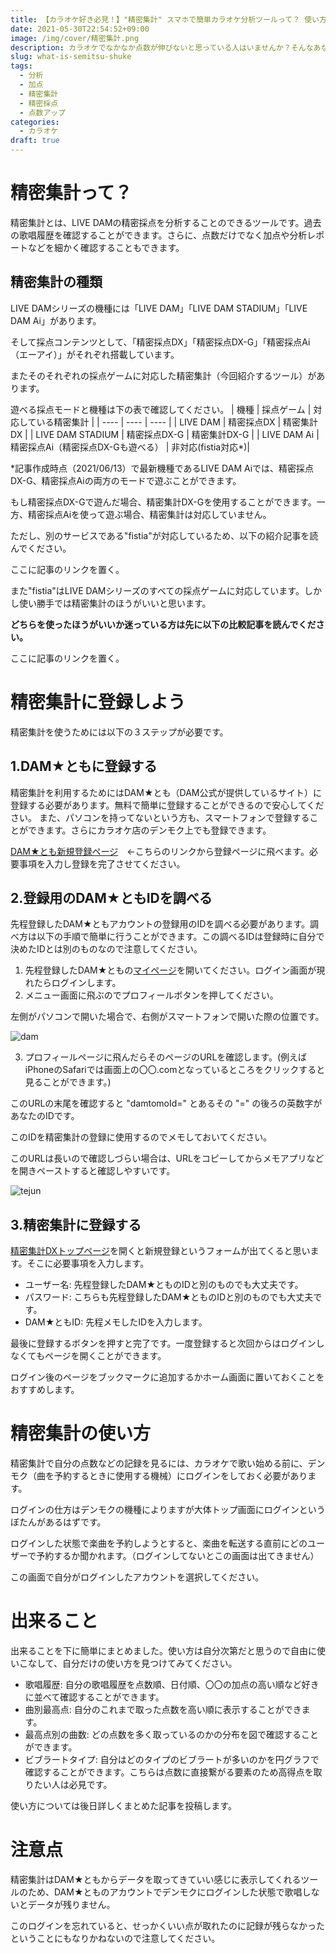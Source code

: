 ```yaml
---
title: 【カラオケ好き必見！】"精密集計" スマホで簡単カラオケ分析ツールって？ 使い方・出来ること・注意点
date: 2021-05-30T22:54:52+09:00
image: /img/cover/精密集計.png
description: カラオケでなかなか点数が伸びないと思っている人はいませんか？そんなあなたに読んでほしい、自分の”声”を知ることのできるツールを紹介します。精密集計を使えばカラオケの成績を復習したり分析することができます。スマホで簡単に点数、加点などを見返す方法を紹介。
slug: what-is-semitsu-shuke
tags:
  - 分析
  - 加点
  - 精密集計
  - 精密採点
  - 点数アップ
categories:
  - カラオケ
draft: true
---
```

# 精密集計って？
精密集計とは、LIVE DAMの精密採点を分析することのできるツールです。過去の歌唱履歴を確認することができます。さらに、点数だけでなく加点や分析レポートなどを細かく確認することもできます。
## 精密集計の種類
LIVE DAMシリーズの機種には「LIVE DAM」「LIVE DAM STADIUM」「LIVE DAM Ai」があります。

そして採点コンテンツとして、「精密採点DX」「精密採点DX-G」「精密採点Ai（エーアイ）」がそれぞれ搭載しています。

またそのそれぞれの採点ゲームに対応した精密集計（今回紹介するツール）があります。

遊べる採点モードと機種は下の表で確認してください。
|  機種  |  採点ゲーム  | 対応している精密集計 |
| ---- | ---- | ---- |
|  LIVE DAM  |  精密採点DX  | 精密集計DX |
|  LIVE DAM STADIUM  |  精密採点DX-G  | 精密集計DX-G |
|  LIVE DAM Ai  | 精密採点Ai（精密採点DX-Gも遊べる）  | 非対応(fistia対応*)|

*記事作成時点（2021/06/13）で最新機種であるLIVE DAM Aiでは、精密採点DX-G、精密採点Aiの両方のモードで遊ぶことができます。

もし精密採点DX-Gで遊んだ場合、精密集計DX-Gを使用することができます。一方、精密採点Aiを使って遊ぶ場合、精密集計は対応していません。

ただし、別のサービスである"fistia"が対応しているため、以下の紹介記事を読んでください。


ここに記事のリンクを置く。

また"fistia"はLIVE DAMシリーズのすべての採点ゲームに対応しています。しかし使い勝手では精密集計のほうがいいと思います。

**どちらを使ったほうがいいか迷っている方は先に以下の比較記事を読んでください。**

ここに記事のリンクを置く。

# 精密集計に登録しよう
精密集計を使うためには以下の３ステップが必要です。

## 1.DAM★ともに登録する
精密集計を利用するためにはDAM★とも（DAM公式が提供しているサイト）に登録する必要があります。無料で簡単に登録することができるので安心してください。
また、パソコンを持ってないという方も、スマートフォンで登録することができます。さらにカラオケ店のデンモク上でも登録できます。

[DAM★とも新規登録ページ](https://www.clubdam.com/app/damtomo/member/regist/SetUpCdmLink.do "DAM★とも新規登録ページ")　←こちらのリンクから登録ページに飛べます。必要事項を入力し登録を完了させてください。

## 2.登録用のDAM★ともIDを調べる
先程登録したDAM★ともアカウントの登録用のIDを調べる必要があります。調べ方は以下の手順で簡単に行うことができます。この調べるIDは登録時に自分で決めたIDとは別のものなので注意してください。
1. 先程登録したDAM★ともの[マイページ](http://www.clubdam.com/app/damtomo/MyPage.do "DAM★ともマイページ")を開いてください。ログイン画面が現れたらログインします。
1. メニュー画面に飛ぶのでプロフィールボタンを押してください。

左側がパソコンで開いた場合で、右側がスマートフォンで開いた際の位置です。

![dam](https://i.ibb.co/vdCJnmF/dam.jpg)

3. プロフィールページに飛んだらそのページのURLを確認します。(例えばiPhoneのSafariでは画面上の〇〇.comとなっているところをクリックすると見ることができます。)

このURLの末尾を確認すると "damtomoId=" とあるその "=" の後ろの英数字があなたのIDです。

このIDを精密集計の登録に使用するのでメモしておいてください。

このURLは長いので確認しづらい場合は、URLをコピーしてからメモアプリなどを開きペーストすると確認しやすいです。

![tejun](https://i.ibb.co/28f1f5V/tejun.jpg)

## 3.精密集計に登録する
[精密集計DXトップページ](https://clubdam.info/ "精密集計DXトップページ")を開くと新規登録というフォームが出てくると思います。そこに必要事項を入力します。

- ユーザー名: 先程登録したDAM★とものIDと別のものでも大丈夫です。
- パスワード: こちらも先程登録したDAM★とものIDと別のものでも大丈夫です。
- DAM★ともID: 先程メモしたIDを入力します。

最後に登録するボタンを押すと完了です。一度登録すると次回からはログインしなくてもページを開くことができます。

ログイン後のページをブックマークに追加するかホーム画面に置いておくことをおすすめします。


# 精密集計の使い方
精密集計で自分の点数などの記録を見るには、カラオケで歌い始める前に、デンモク（曲を予約するときに使用する機械）にログインをしておく必要があります。

ログインの仕方はデンモクの機種によりますが大体トップ画面にログインというぼたんがあるはずです。

ログインした状態で楽曲を予約しようとすると、楽曲を転送する直前にどのユーザーで予約するか聞かれます。（ログインしてないとこの画面は出てきません）

この画面で自分がログインしたアカウントを選択してください。


# 出来ること
出来ることを下に簡単にまとめました。使い方は自分次第だと思うので自由に使いこなして、自分だけの使い方を見つけてみてください。

- 歌唱履歴: 自分の歌唱履歴を点数順、日付順、〇〇の加点の高い順など好きに並べて確認することができます。
- 曲別最高点: 自分のこれまで取った点数を高い順に表示することができます。
- 最高点別の曲数: どの点数を多く取っているのかの分布を図で確認することができます。
- ビブラートタイプ: 自分はどのタイプのビブラートが多いのかを円グラフで確認することができます。こちらは点数に直接繋がる要素のため高得点を取りたい人は必見です。

使い方については後日詳しくまとめた記事を投稿します。

# 注意点
精密集計はDAM★ともからデータを取ってきていい感じに表示してくれるツールのため、DAM★とものアカウントでデンモクにログインした状態で歌唱しないとデータが残りません。

このログインを忘れていると、せっかくいい点が取れたのに記録が残らなかったということにもなりかねないので注意してください。

